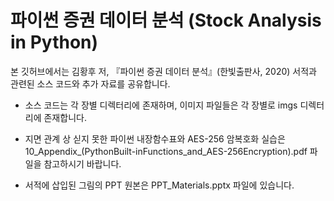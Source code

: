 # 파이썬 증권 데이터 분석 (Stock Analysis in Python)
본 깃허브에서는 김황후 저, 『파이썬 증권 데이터 분석』(한빛출판사, 2020) 서적과 관련된 소스 코드와 추가 자료를 공유합니다.

- 소스 코드는 각 장별 디렉터리에 존재하며, 이미지 파일들은 각 장별로 imgs 디렉터리에 존재합니다.

- 지면 관계 상 싣지 못한 파이썬 내장함수표와 AES-256 암복호화 실습은
10_Appendix_(PythonBuilt-inFunctions_and_AES-256Encryption).pdf 파일을 참고하시기 바랍니다.

- 서적에 삽입된 그림의 PPT 원본은 PPT_Materials.pptx 파일에 있습니다.

